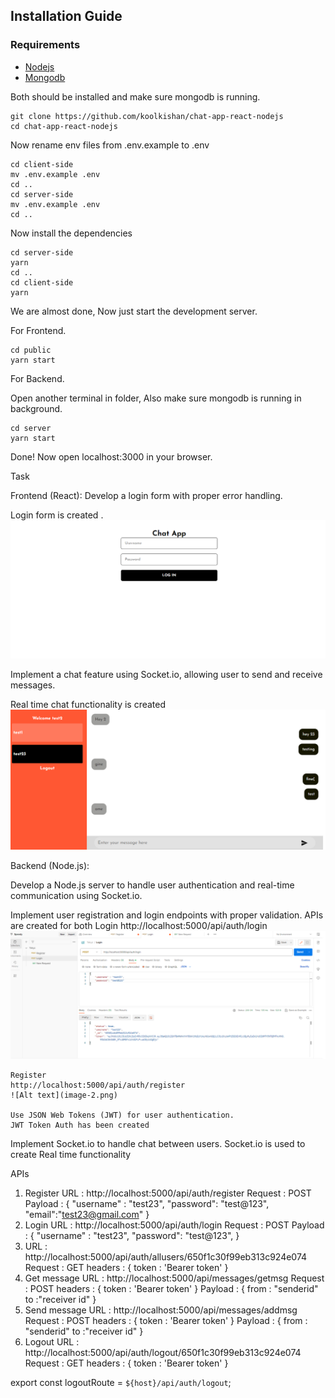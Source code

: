 ## Installation Guide

### Requirements
- [Nodejs](https://nodejs.org/en/download)
- [Mongodb](https://www.mongodb.com/docs/manual/administration/install-community/)

Both should be installed and make sure mongodb is running.

```shell
git clone https://github.com/koolkishan/chat-app-react-nodejs
cd chat-app-react-nodejs
```
Now rename env files from .env.example to .env
```shell
cd client-side
mv .env.example .env
cd ..
cd server-side
mv .env.example .env
cd ..
```

Now install the dependencies
```shell
cd server-side
yarn
cd ..
cd client-side
yarn
```
We are almost done, Now just start the development server.

For Frontend.
```shell
cd public
yarn start
```
For Backend.

Open another terminal in folder, Also make sure mongodb is running in background.
```shell
cd server
yarn start
```

Done! Now open localhost:3000 in your browser.

Task 

Frontend (React):
Develop a login form with proper error handling.

Login form is created . 
![Alt text](image.png)

Implement a chat feature using Socket.io, allowing user to send and receive messages.

Real time chat functionality is created 
![Alt text](image-1.png)

Backend (Node.js):

Develop a Node.js server to handle user authentication and real-time communication using Socket.io.

Implement user registration and login endpoints with proper validation.
    APIs are created for both 
    Login 
    http://localhost:5000/api/auth/login
    ![Alt text](image-3.png)

    Register 
    http://localhost:5000/api/auth/register
    ![Alt text](image-2.png)

    Use JSON Web Tokens (JWT) for user authentication.
    JWT Token Auth has been created 

Implement Socket.io to handle chat between users.
    Socket.io is used to create Real time functionality


APIs 

1. Register 
    URL : http://localhost:5000/api/auth/register 
    Request : POST
    Payload : {
    "username" : "test23",
    "password": "test@123",
    "email":"test23@gmail.com"
    }
2. Login 
    URL : http://localhost:5000/api/auth/login 
    Request : POST
    Payload : {
    "username" : "test23",
    "password": "test@123",
    }
3. 
    URL : http://localhost:5000/api/auth/allusers/650f1c30f99eb313c924e074    
    Request : GET
    headers : {
    token : 'Bearer token'
    }
4. Get message 
    URL : http://localhost:5000/api/messages/getmsg
    Request : POST 
    headers : {
    token : 'Bearer token'
    }
    Payload : {
        from : "senderid"
        to :"receiver id"
    }
5. Send message 
    URL : http://localhost:5000/api/messages/addmsg
    Request : POST 
    headers : {
    token : 'Bearer token'
    }
    Payload : {
        from : "senderid"
        to :"receiver id"
    }
6. Logout
    URL : http://localhost:5000/api/auth/logout/650f1c30f99eb313c924e074
    Request : GET
        headers : {
        token : 'Bearer token'
    }

export const logoutRoute = `${host}/api/auth/logout`;
